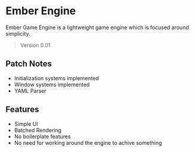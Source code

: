 # Ember Engine

Ember Game Engine is a lightweight game engine which is focused around simplicity.

> Version 0.01

## Patch Notes

- Initialization systems implemented
- Window systems implemented
- YAML Parser

## Features

- Simple UI
- Batched Rendering
- No boilerplate features
- No need for working around the engine to achive something


